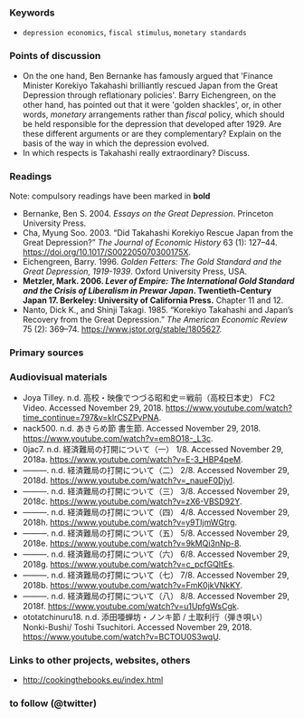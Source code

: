 ### Keywords

* `depression economics`, `fiscal stimulus`, `monetary standards`

### Points of discussion

* On the one hand, Ben Bernanke has famously argued that 'Finance Minister Korekiyo Takahashi brilliantly rescued Japan from the Great Depression through reflationary policies'. Barry Eichengreen, on the other hand, has pointed out that it were 'golden shackles', or, in other words, *monetary* arrangements rather than *fiscal* policy, which should be held responsible for the depression that developed after 1929. Are these different arguments or are they complementary? Explain on the basis of the way in which the depression evolved.
* In which respects is Takahashi really extraordinary? Discuss.

### Readings
Note: compulsory readings have been marked in **bold**

* Bernanke, Ben S. 2004. *Essays on the Great Depression*. Princeton University Press.
* Cha, Myung Soo. 2003. “Did Takahashi Korekiyo Rescue Japan from the Great Depression?” *The Journal of Economic History* 63 (1): 127–44. https://doi.org/10.1017/S002205070300175X.
* Eichengreen, Barry. 1996. *Golden Fetters: The Gold Standard and the Great Depression, 1919-1939*. Oxford University Press, USA.
* **Metzler, Mark. 2006. *Lever of Empire: The International Gold Standard and the Crisis of Liberalism in Prewar Japan*. Twentieth-Century Japan 17. Berkeley: University of California Press.** Chapter 11 and 12.
* Nanto, Dick K., and Shinji Takagi. 1985. “Korekiyo Takahashi and Japan’s Recovery from the Great Depression.” *The American Economic Review* 75 (2): 369–74. https://www.jstor.org/stable/1805627.


### Primary sources


### Audiovisual materials

* Joya Tilley. n.d. 高校・映像でつづる昭和史＝戦前（高校日本史）  FC2 Video. Accessed November 29, 2018. https://www.youtube.com/watch?time_continue=797&v=klrCSZPvPNA.
* nack500. n.d. あきらめ節 書生節. Accessed November 29, 2018. https://www.youtube.com/watch?v=em8O18-_L3c.
* 0jac7. n.d. 経済難局の打開について（一） 1/8. Accessed November 29, 2018a. https://www.youtube.com/watch?v=E-3_HBP4peM.
* ———. n.d. 経済難局の打開について（二） 2/8. Accessed November 29, 2018d. https://www.youtube.com/watch?v=_naueF0DjyI.
* ———. n.d. 経済難局の打開について（三） 3/8. Accessed November 29, 2018c. https://www.youtube.com/watch?v=zX6-VBSD92Y.
* ———. n.d. 経済難局の打開について（四） 4/8. Accessed November 29, 2018h. https://www.youtube.com/watch?v=y9TIjmWGtrg.
* ———. n.d. 経済難局の打開について（五） 5/8. Accessed November 29, 2018e. https://www.youtube.com/watch?v=9kMQi3nNp-8.
* ———. n.d. 経済難局の打開について（六） 6/8. Accessed November 29, 2018g. https://www.youtube.com/watch?v=c_pcfGQltEs.
* ———. n.d. 経済難局の打開について（七） 7/8. Accessed November 29, 2018b. https://www.youtube.com/watch?v=FmK0jkVNkKY.
* ———. n.d. 経済難局の打開について（八） 8/8. Accessed November 29, 2018f. https://www.youtube.com/watch?v=u1UpfgWsCgk.
* ototatchinuru18. n.d. 添田唖蝉坊・ノンキ節  / 土取利行（弾き唄い） Nonki-Bushi/ Toshi Tsuchitori. Accessed November 29, 2018. https://www.youtube.com/watch?v=BCTOU0S3wqU.

### Links to other projects, websites, others

* http://cookingthebooks.eu/index.html

### to follow (@twitter)




